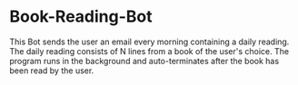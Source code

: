 # Book-Reading-Bot
This Bot sends the user an email every morning containing a daily reading. The daily reading consists of N lines from a book of the user's choice. The program runs in the background and auto-terminates after the book has been read by the user. 
